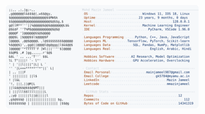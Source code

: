<picture>
  <source srcset="https://raw.githubusercontent.com/mmazinjameel/mmazinjameel/main/dark_mode.svg?v=1754374763" media="(prefers-color-scheme: dark)">
  <img src="https://raw.githubusercontent.com/mmazinjameel/mmazinjameel/main/light_mode.svg?v=1754374763">
</picture>

